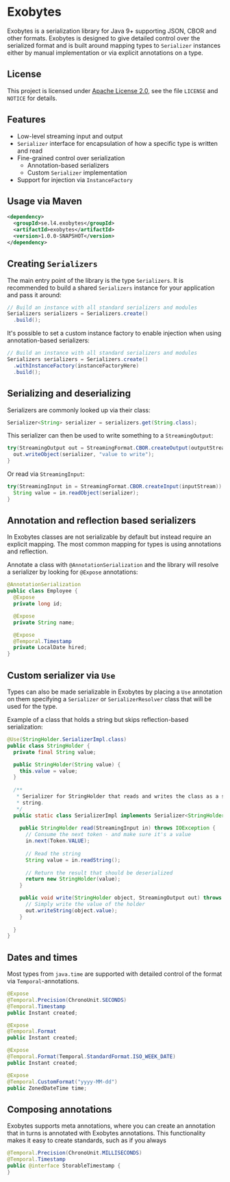 # Exobytes

Exobytes is a serialization library for Java 9+ supporting JSON, CBOR and
other formats. Exobytes is designed to give detailed control over the serialized
format and is built around mapping types to `Serializer` instances either by
manual implementation or via explicit annotations on a type.

## License

This project is licensed under [Apache License 2.0](https://www.apache.org/licenses/LICENSE-2.0),
see the file `LICENSE` and `NOTICE` for details.

## Features

* Low-level streaming input and output
* `Serializer` interface for encapsulation of how a specific type is written and read
* Fine-grained control over serialization
  * Annotation-based serializers
  * Custom `Serializer` implementation
* Support for injection via `InstanceFactory`

## Usage via Maven

```xml
<dependency>
  <groupId>se.l4.exobytes</groupId>
  <artifactId>exobytes</artifactId>
  <version>1.0.0-SNAPSHOT</version>
</dependency>
```

## Creating `Serializers`

The main entry point of the library is the type `Serializers`. It is recommended
to build a shared `Serializers` instance for your application and pass it
around:

```java
// Build an instance with all standard serializers and modules
Serializers serializers = Serializers.create()
  .build();
```

It's possible to set a custom instance factory to enable injection when using
annotation-based serializers:

```java
// Build an instance with all standard serializers and modules
Serializers serializers = Serializers.create()
  .withInstanceFactory(instanceFactoryHere)
  .build();
```

## Serializing and deserializing

Serializers are commonly looked up via their class:

```java
Serializer<String> serializer = serializers.get(String.class);
```

This serializer can then be used to write something to a `StreamingOutput`:

```java
try(StreamingOutput out = StreamingFormat.CBOR.createOutput(outputStream)) {
  out.writeObject(serializer, "value to write");
}
```

Or read via `StreamingInput`:

```java
try(StreamingInput in = StreamingFormat.CBOR.createInput(inputStream)) {
  String value = in.readObject(serializer);
}
```

## Annotation and reflection based serializers

In Exobytes classes are not serializable by default but instead require 
an explicit mapping. The most common mapping for types is using annotations and
reflection.

Annotate a class with `@AnnotationSerialization` and the library will resolve
a serializer by looking for `@Expose` annotations:

```java
@AnnotationSerialization
public class Employee {
  @Expose
  private long id;

  @Expose
  private String name;

  @Expose
  @Temporal.Timestamp
  private LocalDate hired;
}
```

## Custom serializer via `Use`

Types can also be made serializable in Exobytes by placing a `Use` annotation 
on them specifying a `Serializer` or `SerializerResolver` class that will be
used for the type.

Example of a class that holds a string but skips reflection-based serialization:

```java
@Use(StringHolder.SerializerImpl.class)
public class StringHolder {
  private final String value;

  public StringHolder(String value) {
    this.value = value;
  }
  
  /**
   * Serializer for StringHolder that reads and writes the class as a single
   * string.
   */
  public static class SerializerImpl implements Serializer<StringHolder> {
    
    public StringHolder read(StreamingInput in) throws IOException {
      // Consume the next token - and make sure it's a value
      in.next(Token.VALUE);
      
      // Read the string
      String value = in.readString();
      
      // Return the result that should be deserialized
      return new StringHolder(value);
    }

    public void write(StringHolder object, StreamingOutput out) throws IOException {
      // Simply write the value of the holder
      out.writeString(object.value);
    }
  
  }
}
```

## Dates and times

Most types from `java.time` are supported with detailed control of the format
via `Temporal`-annotations.

```java
@Expose
@Temporal.Precision(ChronoUnit.SECONDS)
@Temporal.Timestamp
public Instant created;

@Expose
@Temporal.Format
public Instant created;

@Expose
@Temporal.Format(Temporal.StandardFormat.ISO_WEEK_DATE)
public Instant created;

@Expose
@Temporal.CustomFormat("yyyy-MM-dd")
public ZonedDateTime time;
```

## Composing annotations

Exobytes supports meta annotations, where you can create an annotation that
in turns is annotated with Exobytes annotations. This functionality makes it
easy to create standards, such as if you always

```java
@Temporal.Precision(ChronoUnit.MILLISECONDS)
@Temporal.Timestamp
public @interface StorableTimestamp {
}
```

